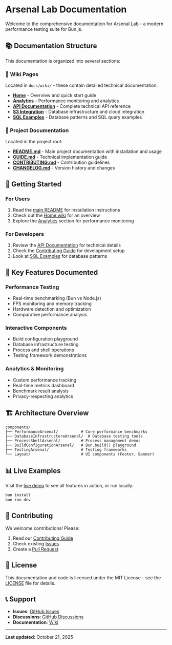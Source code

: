 # Arsenal Lab Documentation

Welcome to the comprehensive documentation for Arsenal Lab - a modern performance testing suite for Bun.js.

## 📚 Documentation Structure

This documentation is organized into several sections:

### 📖 Wiki Pages

Located in `docs/wiki/` - these contain detailed technical documentation:

- **[Home](wiki/Home.md)** - Overview and quick start guide
- **[Analytics](wiki/Analytics.md)** - Performance monitoring and analytics
- **[API Documentation](wiki/API-Documentation.md)** - Complete technical API reference
- **[S3 Integration](wiki/S3-Integration.md)** - Database infrastructure and cloud integration
- **[SQL Examples](wiki/SQL-Examples.md)** - Database patterns and SQL query examples

### 🔧 Project Documentation

Located in the project root:

- **[README.md](../README.md)** - Main project documentation with installation and usage
- **[GUIDE.md](../GUIDE.md)** - Technical implementation guide
- **[CONTRIBUTING.md](../CONTRIBUTING.md)** - Contribution guidelines
- **[CHANGELOG.md](../CHANGELOG.md)** - Version history and changes

## 🚀 Getting Started

### For Users
1. Read the [main README](../README.md) for installation instructions
2. Check out the [Home wiki](wiki/Home.md) for an overview
3. Explore the [Analytics](wiki/Analytics.md) section for performance monitoring

### For Developers
1. Review the [API Documentation](wiki/API-Documentation.md) for technical details
2. Check the [Contributing Guide](../CONTRIBUTING.md) for development setup
3. Look at [SQL Examples](wiki/SQL-Examples.md) for database patterns

## 🎯 Key Features Documented

### Performance Testing
- Real-time benchmarking (Bun vs Node.js)
- FPS monitoring and memory tracking
- Hardware detection and optimization
- Comparative performance analysis

### Interactive Components
- Build configuration playground
- Database infrastructure testing
- Process and shell operations
- Testing framework demonstrations

### Analytics & Monitoring
- Custom performance tracking
- Real-time metrics dashboard
- Benchmark result analysis
- Privacy-respecting analytics

## 🏗️ Architecture Overview

```
components/
├── PerformanceArsenal/          # Core performance benchmarks
├── DatabaseInfrastructureArsenal/  # Database testing tools
├── ProcessShellArsenal/         # Process management demos
├── BuildConfigurationArsenal/   # Bun.build() playground
├── TestingArsenal/              # Testing frameworks
└── Layout/                      # UI components (Footer, Banner)
```

## 📊 Live Examples

Visit the [live demo](https://brendadeeznuts1111.github.io/Arsenal-Lab/) to see all features in action, or run locally:

```bash
bun install
bun run dev
```

## 🤝 Contributing

We welcome contributions! Please:

1. Read our [Contributing Guide](../CONTRIBUTING.md)
2. Check existing [Issues](https://github.com/brendadeeznuts1111/Arsenal-Lab/issues)
3. Create a [Pull Request](https://github.com/brendadeeznuts1111/Arsenal-Lab/pulls)

## 📄 License

This documentation and code is licensed under the MIT License - see the [LICENSE](../LICENSE) file for details.

## 📞 Support

- **Issues**: [GitHub Issues](https://github.com/brendadeeznuts1111/Arsenal-Lab/issues)
- **Discussions**: [GitHub Discussions](https://github.com/brendadeeznuts1111/Arsenal-Lab/discussions)
- **Documentation**: [Wiki](https://github.com/brendadeeznuts1111/Arsenal-Lab/wiki)

---

**Last updated:** October 21, 2025